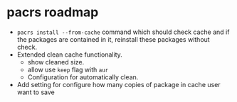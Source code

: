 # pacrs roadmap

- `pacrs install --from-cache` command which should check cache and if the
  packages are contained in it, reinstall these packages without check.
- Extended clean cache functionality.
  - show cleaned size.
  - allow use `keep` flag with `aur`
  - Configuration for automatically clean.
- Add setting for configure how many copies of package in cache user want
  to save
